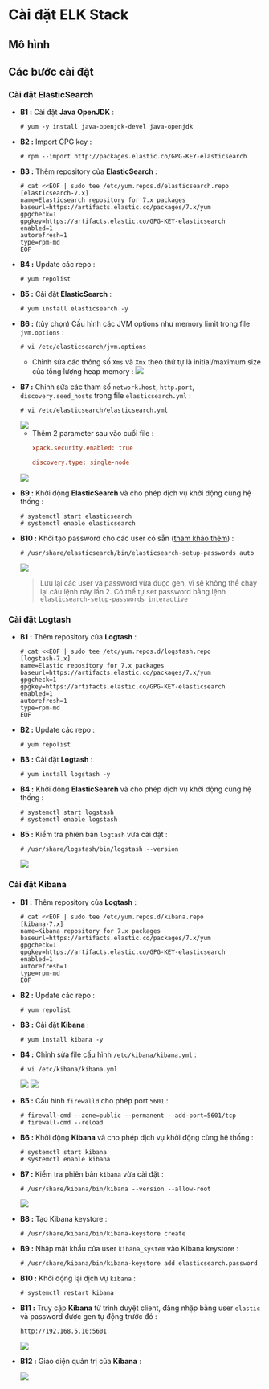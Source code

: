 # Cài đặt ELK Stack
## **Mô hình**
## **Các bước cài đặt**
### **Cài đặt ElasticSearch**
- **B1 :** Cài đặt **Java OpenJDK** :
    ```
    # yum -y install java-openjdk-devel java-openjdk
    ```
- **B2 :** Import GPG key :
    ```
    # rpm --import http://packages.elastic.co/GPG-KEY-elasticsearch
    ```
- **B3 :** Thêm repository của **ElasticSearch** :
    ```
    # cat <<EOF | sudo tee /etc/yum.repos.d/elasticsearch.repo
    [elasticsearch-7.x]
    name=Elasticsearch repository for 7.x packages
    baseurl=https://artifacts.elastic.co/packages/7.x/yum
    gpgcheck=1
    gpgkey=https://artifacts.elastic.co/GPG-KEY-elasticsearch
    enabled=1
    autorefresh=1
    type=rpm-md
    EOF
    ```
- **B4 :** Update các repo :
    ```
    # yum repolist
    ```   
- **B5 :** Cài đặt **ElasticSearch** :
    ```
    # yum install elasticsearch -y
    ```
- **B6 :**  (tùy chọn) Cấu hình các JVM options như memory limit trong file `jvm.options` :
    ```
    # vi /etc/elasticsearch/jvm.options
    ```
    - Chỉnh sửa các thông số `Xms` và `Xmx` theo thứ tự là initial/maximum size của tổng lượng heap memory :
        <img src=https://i.imgur.com/H0Lu85F.png>

- **B7 :** Chỉnh sửa các tham số `network.host`, `http.port`, `discovery.seed_hosts` trong file `elasticsearch.yml` :
    ```
    # vi /etc/elasticsearch/elasticsearch.yml
    ```
    <img src=https://i.imgur.com/NdXupK9.png>

    - Thêm 2 parameter sau vào cuối file :
        ```ini
        xpack.security.enabled: true

        discovery.type: single-node
        ```
    <img src=https://i.imgur.com/AV1HITv.png>

- **B9 :** Khởi động **ElasticSearch** và cho phép dịch vụ khởi động cùng hệ thống :
    ```
    # systemctl start elasticsearch
    # systemctl enable elasticsearch
    ```
- **B10 :** Khởi tạo password cho các user có sẵn ([tham khảo thêm](https://www.elastic.co/guide/en/elasticsearch/reference/7.16/security-minimal-setup.html)) :
    ```
    # /usr/share/elasticsearch/bin/elasticsearch-setup-passwords auto
    ```
    <img src=https://i.imgur.com/wXkZvOD.png>
    
    > Lưu lại các user và password vừa được gen, vì sẽ không thể chạy lại câu lệnh này lần 2. Có thể tự set password bằng lệnh `elasticsearch-setup-passwords interactive`

### **Cài đặt Logtash**
- **B1 :** Thêm repository của **Logtash** :
    ```
    # cat <<EOF | sudo tee /etc/yum.repos.d/logstash.repo
    [logstash-7.x]
    name=Elastic repository for 7.x packages
    baseurl=https://artifacts.elastic.co/packages/7.x/yum
    gpgcheck=1
    gpgkey=https://artifacts.elastic.co/GPG-KEY-elasticsearch
    enabled=1
    autorefresh=1
    type=rpm-md
    EOF
    ```
- **B2 :** Update các repo :
    ```
    # yum repolist
    ```
- **B3 :** Cài đặt **Logtash** :
    ```
    # yum install logstash -y
    ```
- **B4 :** Khởi động **ElasticSearch** và cho phép dịch vụ khởi động cùng hệ thống :
    ```
    # systemctl start logstash
    # systemctl enable logstash
    ```
- **B5 :** Kiểm tra phiên bản `logtash` vừa cài đặt :
    ```
    # /usr/share/logstash/bin/logstash --version
    ```
    <img src=https://i.imgur.com/8Egw4Sb.png>

### **Cài đặt Kibana**
- **B1 :** Thêm repository của **Logtash** :
    ```
    # cat <<EOF | sudo tee /etc/yum.repos.d/kibana.repo
    [kibana-7.x]
    name=Kibana repository for 7.x packages
    baseurl=https://artifacts.elastic.co/packages/7.x/yum
    gpgcheck=1
    gpgkey=https://artifacts.elastic.co/GPG-KEY-elasticsearch
    enabled=1
    autorefresh=1
    type=rpm-md
    EOF
    ```
- **B2 :** Update các repo :
    ```
    # yum repolist
    ```
- **B3 :** Cài đặt **Kibana** :
    ```
    # yum install kibana -y
    ```
- **B4 :** Chỉnh sửa file cấu hình `/etc/kibana/kibana.yml` :
    ```
    # vi /etc/kibana/kibana.yml
    ```
    <img src=https://i.imgur.com/fkkQbEj.png>

    <img src=https://i.imgur.com/WDI8LRy.png>

- **B5 :** Cấu hình `firewalld` cho phép port `5601` :
    ```
    # firewall-cmd --zone=public --permanent --add-port=5601/tcp
    # firewall-cmd --reload
    ```
- **B6 :** Khởi động **Kibana** và cho phép dịch vụ khởi động cùng hệ thống :
    ```
    # systemctl start kibana
    # systemctl enable kibana
    ```
- **B7 :** Kiểm tra phiên bản `kibana` vừa cài đặt :
    ```
    # /usr/share/kibana/bin/kibana --version --allow-root
    ```
    <img src=https://i.imgur.com/JYMSAmA.png>

- **B8 :** Tạo Kibana keystore :
    ```
    # /usr/share/kibana/bin/kibana-keystore create
    ```
- **B9 :** Nhập mật khẩu của user `kibana_system` vào Kibana keystore :
    ```
    # /usr/share/kibana/bin/kibana-keystore add elasticsearch.password
    ```
- **B10 :** Khởi động lại dịch vụ `kibana` :
    ```
    # systemctl restart kibana
    ```
- **B11 :** Truy cập **Kibana** từ trình duyệt client, đăng nhập bằng user `elastic` và password được gen tự động trước đó :
    ```
    http://192.168.5.10:5601
    ```
    <img src=https://i.imgur.com/awGR8h0.png>

- **B12 :** Giao diện quản trị của **Kibana** :

    <img src=https://i.imgur.com/4VHmPcF.png>